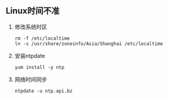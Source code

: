 

## Linux时间不准

1. 修改系统时区

   ~~~
   rm -f /etc/localtime
   ln -s /usr/share/zoneinfo/Asia/Shanghai /etc/localtime
   ~~~

2. 安装ntpdate

   ~~~
   yum install -y ntp
   ~~~

3. 网络时间同步

   ~~~
   ntpdate -u ntp.api.bz
   ~~~

   

